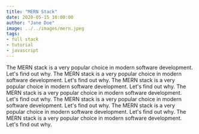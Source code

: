 ```yaml
---
title: "MERN Stack"
date: 2020-05-15 10:00:00
author: "Jane Doe"
image: ../../images/mern.jpeg
tags: 
- full stack
- tutorial
- javascript
---
```


The MERN stack is a very popular choice in modern software development. Let's find out why. The MERN stack is a very popular choice in modern software development. Let's find out why. The MERN stack is a very popular choice in modern software development. Let's find out why. The MERN stack is a very popular choice in modern software development. Let's find out why. The MERN stack is a very popular choice in modern software development. Let's find out why. The MERN stack is a very popular choice in modern software development. Let's find out why. The MERN stack is a very popular choice in modern software development. Let's find out why.